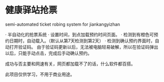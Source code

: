 # 健康驿站抢票
semi-automated ticket robing system for jiankangyizhan

· 半自动化的抢票系统
· 设置时间，到点加载预约时间页面。
· 检测到有橙色可预约日期时，自动载入。（默认从第7天检测到第2天）
· 检测到确认预约界面时，自动打开验证码。
由于验证码更新以后，无法被电脑轻易破解，所以在验证码弹出以后，只能手动点击，完成后手动确认预约。

成功与否主要和网速有关，网页都加载不了的话，什么软件都百搭。

此项目仅供学习，不用于商业用途。
